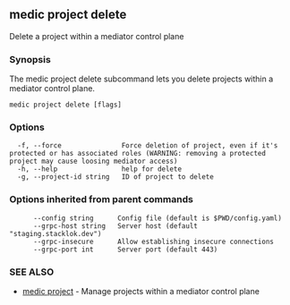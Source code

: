 ## medic project delete

Delete a project within a mediator control plane

### Synopsis

The medic project delete subcommand lets you delete projects within a
mediator control plane.

```
medic project delete [flags]
```

### Options

```
  -f, --force               Force deletion of project, even if it's protected or has associated roles (WARNING: removing a protected project may cause loosing mediator access)
  -h, --help                help for delete
  -g, --project-id string   ID of project to delete
```

### Options inherited from parent commands

```
      --config string      Config file (default is $PWD/config.yaml)
      --grpc-host string   Server host (default "staging.stacklok.dev")
      --grpc-insecure      Allow establishing insecure connections
      --grpc-port int      Server port (default 443)
```

### SEE ALSO

* [medic project](medic_project.md)	 - Manage projects within a mediator control plane

